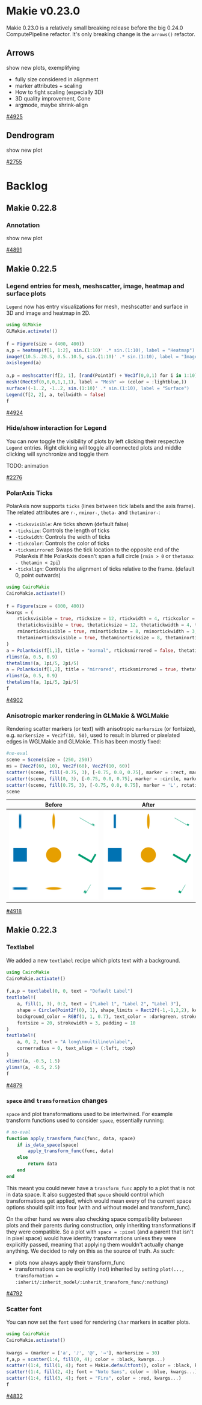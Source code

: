 # Makie v0.23.0

Makie 0.23.0 is a relatively small breaking release before the big 0.24.0 ComputePipeline refactor. It's only breaking change is the `arrows()` refactor.

## Arrows

show new plots, exemplifying
- fully size considered in alignment
- marker attributes + scaling
- How to fight scaling (especially 3D)
- 3D quality improvement, Cone
- argmode, maybe shrink-align

[#4925](https://github.com/MakieOrg/Makie.jl/pull/4925)

## Dendrogram

show new plot

[#2755](https://github.com/MakieOrg/Makie.jl/pull/2755)

# Backlog

## Makie 0.22.8

### Annotation

show new plot

[#4891](https://github.com/MakieOrg/Makie.jl/pull/4891)

## Makie 0.22.5

### Legend entries for mesh, meshscatter, image, heatmap and surface plots

`Legend` now has entry visualizations for mesh, meshscatter and surface in 3D and image and heatmap in 2D.

```julia
using GLMakie
GLMakie.activate!()

f = Figure(size = (400, 400))
a,p = heatmap(f[1, 1:2], sin.(1:10)' .* sin.(1:10), label = "Heatmap")
image!(10.5..20.5, 0.5..10.5, sin.(1:10)' .* sin.(1:10), label = "Image")
axislegend(a)

a,p = meshscatter(f[2, 1], [rand(Point3f) + Vec3f(0,0,1) for i in 1:10] , label = "MeshScatter" => (color = :orange,))
mesh!(Rect3f(0,0,0,1,1,1), label = "Mesh" => (color = :lightblue,))
surface!(-1..2, -1..2, sin.(1:10)' .* sin.(1:10), label = "Surface")
Legend(f[2, 2], a, tellwidth = false)
f
```

[#4924](https://github.com/MakieOrg/Makie.jl/pull/4924)

### Hide/show interaction for Legend

You can now toggle the visibility of plots by left clicking their respective `Legend` entries.
Right clicking will toggle all connected plots and middle clicking will synchronize and toggle them

TODO: animation

[#2276](https://github.com/MakieOrg/Makie.jl/pull/2276)

### PolarAxis Ticks

PolarAxis now supports `ticks` (lines between tick labels and the axis frame).
The related attributes are `r-`, `rminor-`, `theta-` and `thetaminor-`:
- `-ticksvisible`: Are ticks shown (default false)
- `-ticksize`: Controls the length of ticks
- `-tickwidth`: Controls the width of ticks
- `-tickcolor`: Controls the color of ticks
- `-ticksmirrored`: Swaps the tick location to the opposite end of the PolarAxis if hte PolarAxis doesn't span a full circle (`rmin > 0` or `thetamax - thetamin < 2pi`)
- `-tickalign`: Controls the alignment of ticks relative to the frame. (default 0, point outwards)

```julia
using CairoMakie
CairoMakie.activate!()

f = Figure(size = (800, 400))
kwargs = (
    rticksvisible = true, rticksize = 12, rtickwidth = 4, rtickcolor = :red, rtickalign = 0.5,
    thetaticksvisible = true, thetaticksize = 12, thetatickwidth = 4, thetatickcolor = :blue, thetatickalign = 0,
    rminorticksvisible = true, rminorticksize = 8, rminortickwidth = 3, rminortickcolor = :orange, rminortickalign = 1.0,
    thetaminorticksvisible = true, thetaminorticksize = 8, thetaminortickwidth = 3, thetaminortickcolor = :cyan, thetaminortickalign = 1.0,
)
a = PolarAxis(f[1,1], title = "normal", rticksmirrored = false, thetaticksmirrored = false; kwargs...)
rlims!(a, 0.5, 0.9)
thetalims!(a, 1pi/5, 2pi/5)
a = PolarAxis(f[1,2], title = "mirrored", rticksmirrored = true, thetaticksmirrored = true; kwargs...)
rlims!(a, 0.5, 0.9)
thetalims!(a, 1pi/5, 2pi/5)
f
```

[#4902](https://github.com/MakieOrg/Makie.jl/pull/4902)

### Anisotropic marker rendering in GLMakie & WGLMakie

Rendering scatter markers (or text) with anisotropic `markersize` (or fontsize), e.g. `markersize = Vec2f(10, 50)`, used to result in blurred or pixelated edges in WGLMakie and GLMakie.
This has been mostly fixed:

```julia
#no-eval
scene = Scene(size = (250, 250))
ms = [Vec2f(60, 10), Vec2f(60), Vec2f(10, 60)]
scatter!(scene, fill(-0.75, 3), [-0.75, 0.0, 0.75], marker = :rect, markersize = ms)
scatter!(scene, fill(0, 3), [-0.75, 0.0, 0.75], marker = :circle, markersize = ms)
scatter!(scene, fill(0.75, 3), [-0.75, 0.0, 0.75], marker = 'L', rotation = pi/3, markersize = ms)
scene
```

| Before | After |
| --- | --- |
| ![marker before update](./images/anisotropic_marker_pre.png) | ![marker after update](./images/anisotropic_marker_post.png) |


[#4918](https://github.com/MakieOrg/Makie.jl/pull/4918)


## Makie 0.22.3

### Textlabel

We added a new `textlabel` recipe which plots text with a background.

```julia
using CairoMakie
CairoMakie.activate!()

f,a,p = textlabel(0, 0, text = "Default Label")
textlabel!(
    a, fill(1, 3), 0:2, text = ["Label 1", "Label 2", "Label 3"],
    shape = Circle(Point2f(0), 1), shape_limits = Rect2f(-1,-1,2,2), keep_aspect = true,
    background_color = RGBf(1, 1, 0.7), text_color = :darkgreen, strokecolor = :orange,
    fontsize = 20, strokewidth = 3, padding = 10
)
textlabel!(
    a, 0, 2, text = "A long\nmultiline\nlabel",
    cornerradius = 0, text_align = (:left, :top)
)
xlims!(a, -0.5, 1.5)
ylims!(a, -0.5, 2.5)
f
```

[#4879](https://github.com/MakieOrg/Makie.jl/pull/4879)


### `space` and `transformation` changes

`space` and plot transformations used to be intertwined.
For example transform functions used to consider `space`, essentially running:

```julia
# no-eval
function apply_transform_func(func, data, space)
    if is_data_space(space)
        apply_transform_func(func, data)
    else
        return data
    end
end
```

This meant you could never have a `transform_func` apply to a plot that is not in data space.
It also suggested that `space` should control which transformations get applied, which would mean every of the current space options should split into four (with and without model and transform_func).

On the other hand we were also checking space compatibility between plots and their parents during construction, only inheriting transformations if they were compatible.
So a plot with `space = :pixel` (and a parent that isn't in pixel space) would have identity transformations unless they were explicitly passed, meaning that applying them wouldn't actually change anything.
We decided to rely on this as the source of truth.
As such:
- plots now always apply their transform_func
- transformations can be explicitly (not) inherited by setting `plot(..., transformation = :inherit/:inherit_model/:inherit_transform_func/:nothing)`

[#4792](https://github.com/MakieOrg/Makie.jl/pull/4792)


### Scatter font

You can now set the `font` used for rendering `Char` markers in scatter plots.

```julia
using CairoMakie
CairoMakie.activate!()

kwargs = (marker = ['a', '♪', '@', '→'], markersize = 30)
f,a,p = scatter(1:4, fill(0, 4); color = :black, kwargs...)
scatter!(1:4, fill(1, 4); font = Makie.defaultfont(), color = :black, kwargs...)
scatter!(1:4, fill(2, 4); font = "Noto Sans", color = :blue, kwargs...)
scatter!(1:4, fill(3, 4); font = "Fira", color = :red, kwargs...)
f
```

[#4832](https://github.com/MakieOrg/Makie.jl/pull/4832)